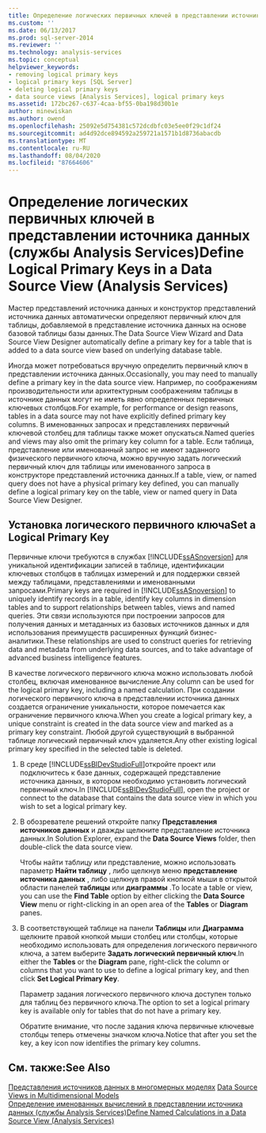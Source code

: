 ```yaml
---
title: Определение логических первичных ключей в представлении источника данных (Analysis Services) | Документация Майкрософт
ms.custom: ''
ms.date: 06/13/2017
ms.prod: sql-server-2014
ms.reviewer: ''
ms.technology: analysis-services
ms.topic: conceptual
helpviewer_keywords:
- removing logical primary keys
- logical primary keys [SQL Server]
- deleting logical primary keys
- data source views [Analysis Services], logical primary keys
ms.assetid: 172bc267-c637-4caa-bf55-0ba198d30b1e
author: minewiskan
ms.author: owend
ms.openlocfilehash: 25092e5d754381c572dcdbfc03e5ee0f29c1df24
ms.sourcegitcommit: ad4d92dce894592a259721a1571b1d8736abacdb
ms.translationtype: MT
ms.contentlocale: ru-RU
ms.lasthandoff: 08/04/2020
ms.locfileid: "87664606"
---
```

# <a name="define-logical-primary-keys-in-a-data-source-view-analysis-services"></a><span data-ttu-id="31b43-102">Определение логических первичных ключей в представлении источника данных (службы Analysis Services)</span><span class="sxs-lookup"><span data-stu-id="31b43-102">Define Logical Primary Keys in a Data Source View (Analysis Services)</span></span>
  <span data-ttu-id="31b43-103">Мастер представлений источника данных и конструктор представлений источника данных автоматически определяют первичный ключ для таблицы, добавляемой в представление источника данных на основе базовой таблицы базы данных.</span><span class="sxs-lookup"><span data-stu-id="31b43-103">The Data Source View Wizard and Data Source View Designer automatically define a primary key for a table that is added to a data source view based on underlying database table.</span></span>  
  
 <span data-ttu-id="31b43-104">Иногда может потребоваться вручную определить первичный ключ в представлении источника данных.</span><span class="sxs-lookup"><span data-stu-id="31b43-104">Occasionally, you may need to manually define a primary key in the data source view.</span></span> <span data-ttu-id="31b43-105">Например, по соображениям производительности или архитектурным соображениям таблицы в источнике данных могут не иметь явно определенных первичных ключевых столбцов.</span><span class="sxs-lookup"><span data-stu-id="31b43-105">For example, for performance or design reasons, tables in a data source may not have explicitly defined primary key columns.</span></span> <span data-ttu-id="31b43-106">В именованных запросах и представлениях первичный ключевой столбец для таблицы также может опускаться.</span><span class="sxs-lookup"><span data-stu-id="31b43-106">Named queries and views may also omit the primary key column for a table.</span></span> <span data-ttu-id="31b43-107">Если таблица, представление или именованный запрос не имеют заданного физического первичного ключа, можно вручную задать логический первичный ключ для таблицы или именованного запроса в конструкторе представлений источника данных.</span><span class="sxs-lookup"><span data-stu-id="31b43-107">If a table, view, or named query does not have a physical primary key defined, you can manually define a logical primary key on the table, view or named query in Data Source View Designer.</span></span>  
  
## <a name="set-a-logical-primary-key"></a><span data-ttu-id="31b43-108">Установка логического первичного ключа</span><span class="sxs-lookup"><span data-stu-id="31b43-108">Set a Logical Primary Key</span></span>  
 <span data-ttu-id="31b43-109">Первичные ключи требуются в службах [!INCLUDE[ssASnoversion](../../includes/ssasnoversion-md.md)] для уникальной идентификации записей в таблице, идентификации ключевых столбцов в таблицах измерений и для поддержки связей между таблицами, представлениями и именованными запросами.</span><span class="sxs-lookup"><span data-stu-id="31b43-109">Primary keys are required in [!INCLUDE[ssASnoversion](../../includes/ssasnoversion-md.md)] to uniquely identify records in a table, identify key columns in dimension tables and to support relationships between tables, views and named queries.</span></span> <span data-ttu-id="31b43-110">Эти связи используются при построении запросов для получения данных и метаданных из базовых источников данных и для использования преимуществ расширенных функций бизнес-аналитики.</span><span class="sxs-lookup"><span data-stu-id="31b43-110">These relationships are used to construct queries for retrieving data and metadata from underlying data sources, and to take advantage of advanced business intelligence features.</span></span>  
  
 <span data-ttu-id="31b43-111">В качестве логического первичного ключа можно использовать любой столбец, включая именованное вычисление.</span><span class="sxs-lookup"><span data-stu-id="31b43-111">Any column can be used for the logical primary key, including a named calculation.</span></span> <span data-ttu-id="31b43-112">При создании логического первичного ключа в представлении источника данных создается ограничение уникальности, которое помечается как ограничение первичного ключа.</span><span class="sxs-lookup"><span data-stu-id="31b43-112">When you create a logical primary key, a unique constraint is created in the data source view and marked as a primary key constraint.</span></span> <span data-ttu-id="31b43-113">Любой другой существующий в выбранной таблице логический первичный ключ удаляется.</span><span class="sxs-lookup"><span data-stu-id="31b43-113">Any other existing logical primary key specified in the selected table is deleted.</span></span>  
  
1.  <span data-ttu-id="31b43-114">В среде [!INCLUDE[ssBIDevStudioFull](../../includes/ssbidevstudiofull-md.md)]откройте проект или подключитесь к базе данных, содержащей представление источника данных, в котором необходимо установить логический первичный ключ.</span><span class="sxs-lookup"><span data-stu-id="31b43-114">In [!INCLUDE[ssBIDevStudioFull](../../includes/ssbidevstudiofull-md.md)], open the project or connect to the database that contains the data source view in which you wish to set a logical primary key.</span></span>  
  
2.  <span data-ttu-id="31b43-115">В обозревателе решений откройте папку **Представления источников данных** и дважды щелкните представление источника данных.</span><span class="sxs-lookup"><span data-stu-id="31b43-115">In Solution Explorer, expand the **Data Source Views** folder, then double-click the data source view.</span></span>  
  
     <span data-ttu-id="31b43-116">Чтобы найти таблицу или представление, можно использовать параметр **Найти таблицу** , либо щелкнув меню **представление источника данных** , либо щелкнув правой кнопкой мыши в открытой области панелей **таблицы** или **диаграммы** .</span><span class="sxs-lookup"><span data-stu-id="31b43-116">To locate a table or view, you can use the **Find Table** option by either clicking the **Data Source View**  menu or right-clicking in an open area of the **Tables** or **Diagram** panes.</span></span>  
  
3.  <span data-ttu-id="31b43-117">В соответствующей таблице на панели **Таблицы** или **Диаграмма** щелкните правой кнопкой мыши столбец или столбцы, которые необходимо использовать для определения логического первичного ключа, а затем выберите **Задать логический первичный ключ**.</span><span class="sxs-lookup"><span data-stu-id="31b43-117">In either the **Tables** or the **Diagram** pane, right-click the column or columns that you want to use to define a logical primary key, and then click **Set Logical Primary Key**.</span></span>  
  
     <span data-ttu-id="31b43-118">Параметр задания логического первичного ключа доступен только для таблиц без первичного ключа.</span><span class="sxs-lookup"><span data-stu-id="31b43-118">The option to set a logical primary key is available only for tables that do not have a primary key.</span></span>  
  
     <span data-ttu-id="31b43-119">Обратите внимание, что после задания ключа первичные ключевые столбцы теперь отмечены значком ключа.</span><span class="sxs-lookup"><span data-stu-id="31b43-119">Notice that after you set the key, a key icon now identifies the primary key columns.</span></span>  
  
## <a name="see-also"></a><span data-ttu-id="31b43-120">См. также:</span><span class="sxs-lookup"><span data-stu-id="31b43-120">See Also</span></span>  
 <span data-ttu-id="31b43-121">[Представления источников данных в многомерных моделях](data-source-views-in-multidimensional-models.md) </span><span class="sxs-lookup"><span data-stu-id="31b43-121">[Data Source Views in Multidimensional Models](data-source-views-in-multidimensional-models.md) </span></span>  
 [<span data-ttu-id="31b43-122">Определение именованных вычислений в представлении источника данных (службы Analysis Services)</span><span class="sxs-lookup"><span data-stu-id="31b43-122">Define Named Calculations in a Data Source View &#40;Analysis Services&#41;</span></span>](define-named-calculations-in-a-data-source-view-analysis-services.md)  
  
  
